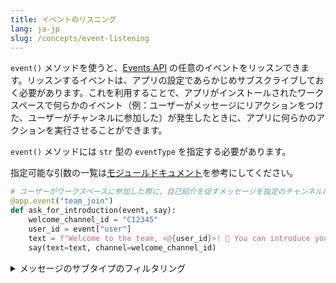 ```yaml
---
title: イベントのリスニング
lang: ja-jp
slug: /concepts/event-listening
---
```


`event()` メソッドを使うと、[Events API](https://api.slack.com/events) の任意のイベントをリッスンできます。リッスンするイベントは、アプリの設定であらかじめサブスクライブしておく必要があります。これを利用することで、アプリがインストールされたワークスペースで何らかのイベント（例：ユーザーがメッセージにリアクションをつけた、ユーザーがチャンネルに参加した）が発生したときに、アプリに何らかのアクションを実行させることができます。

`event()` メソッドには `str` 型の `eventType` を指定する必要があります。

<span>指定可能な引数の一覧は<a href="https://tools.slack.dev/bolt-python/api-docs/slack_bolt/kwargs_injection/args.html">モジュールドキュメント</a>を参考にしてください。</span>
```python
# ユーザーがワークスペースに参加した際に、自己紹介を促すメッセージを指定のチャンネルに送信
@app.event("team_join")
def ask_for_introduction(event, say):
    welcome_channel_id = "C12345"
    user_id = event["user"]
    text = f"Welcome to the team, <@{user_id}>! 🎉 You can introduce yourself in this channel."
    say(text=text, channel=welcome_channel_id)
```

<details>
  
<summary>
メッセージのサブタイプのフィルタリング
</summary>

`message()` リスナーは `event("message")` と等価の機能を提供します。

`subtype` という追加のキーを指定して、イベントのサブタイプでフィルタリングすることもできます。よく使われるサブタイプには、`bot_message` や `message_replied` があります。詳しくは[メッセージイベントページ](https://api.slack.com/events/message#message_subtypes)を参照してください。サブタイプなしのイベントだけにフィルターするために明に `None` を指定することもできます。


```python
# 変更されたすべてのメッセージに一致
@app.event({
    "type": "message",
    "subtype": "message_changed"
})
def log_message_change(logger, event):
    user, text = event["user"], event["text"]
    logger.info(f"The user {user} changed the message to {text}")
```
</details>